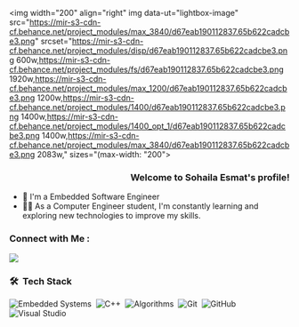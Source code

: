 <img width="200" align="right" img data-ut="lightbox-image" src="https://mir-s3-cdn-cf.behance.net/project_modules/max_3840/d67eab190112837.65b622cadcbe3.png" srcset="https://mir-s3-cdn-cf.behance.net/project_modules/disp/d67eab190112837.65b622cadcbe3.png 600w,https://mir-s3-cdn-cf.behance.net/project_modules/fs/d67eab190112837.65b622cadcbe3.png 1920w,https://mir-s3-cdn-cf.behance.net/project_modules/max_1200/d67eab190112837.65b622cadcbe3.png 1200w,https://mir-s3-cdn-cf.behance.net/project_modules/1400/d67eab190112837.65b622cadcbe3.png 1400w,https://mir-s3-cdn-cf.behance.net/project_modules/1400_opt_1/d67eab190112837.65b622cadcbe3.png 1400w,https://mir-s3-cdn-cf.behance.net/project_modules/max_3840/d67eab190112837.65b622cadcbe3.png 2083w," sizes="(max-width: "200">
<h3 align="right">
Welcome to Sohaila Esmat's profile!
</h3>


- 🏢 I'm a Embedded Software Engineer
- 👨‍💻 As a Computer Engineer student, I'm constantly learning and exploring new technologies to improve my skills.


### Connect with Me :

<a href="https://www.linkedin.com/in/sohailaesmat/" target="_blank"><img src="https://img.shields.io/badge/-Linkedin-0077B5?style=for-the-badge&logo=Linkedin&logoColor=white"/></a>
### 🛠 &nbsp;Tech Stack
![Embedded Systems](https://img.shields.io/badge/-Embedded%20Systems-05122A?style=flat&logo=EmbeddedSystems)&nbsp;
![C++](https://img.shields.io/badge/-C++%20-05122A?style=flat&logo=C++)&nbsp;
![Algorithms](https://img.shields.io/badge/-Algorithms-05122A?style=flat&logo=Algorithms)&nbsp;
![Git](https://img.shields.io/badge/-Git-05122A?style=flat&logo=git)&nbsp;
![GitHub](https://img.shields.io/badge/-GitHub-05122A?style=flat&logo=github)&nbsp;
![Visual Studio](https://img.shields.io/badge/-Visual%20Studio%20Code-05122A?style=flat&logo=visual-studio-code&logoColor=007ACC)&nbsp;
